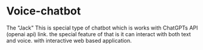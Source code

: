 # Voice-chatbot
The "Jack" This is special type of chatbot which is works with ChatGPTs API  (openai api) link. the special feature of that is it can interact with both text and voice. with interactive web based application. 
